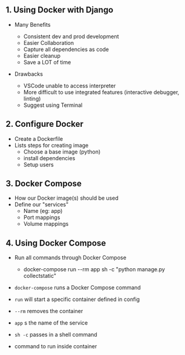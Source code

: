 ## 1. Using Docker with Django

- Many Benefits
    - Consistent dev and prod development
    - Easier Collaboration
    - Capture all dependencies as code
    - Easier cleanup
    - Save a LOT of time

- Drawbacks
    - VSCode unable to access interpreter
    - More difficult to use integrated features (interactive debugger, linting)
    - Suggest using Terminal

## 2. Configure Docker

- Create a Dockerfile
- Lists steps for creating image
    - Choose a base image (python)
    - install dependencies
    - Setup users

## 3. Docker Compose

- How our Docker image(s) should be used
- Define our "services"
    - Name (eg: app)
    - Port mappings
    - Volume mappings

## 4. Using Docker Compose

- Run all commands through Docker Compose

    - docker-compose run --rm app sh -c "python manage.py collectstatic"

- `docker-compose` runs a Docker Compose command
- `run` will start a specific container defined in config
- `--rm` removes the container
- `app` s the name of the service
- `sh -c` passes in a shell command
- command to run inside container